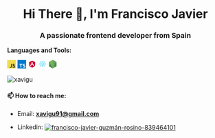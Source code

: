 <h1 align="center">Hi There 👋, I'm Francisco Javier </h1>
<h3 align="center">A passionate frontend developer from Spain</h3>


**Languages and Tools:**  

<code><img height="20" src="https://raw.githubusercontent.com/github/explore/80688e429a7d4ef2fca1e82350fe8e3517d3494d/topics/javascript/javascript.png"></code>
<code><img height="20" src="https://raw.githubusercontent.com/github/explore/80688e429a7d4ef2fca1e82350fe8e3517d3494d/topics/typescript/typescript.png"></code>
<code><img height="20" src="https://raw.githubusercontent.com/github/explore/80688e429a7d4ef2fca1e82350fe8e3517d3494d/topics/angular/angular.png"></code>
<code><img height="20" src="https://raw.githubusercontent.com/github/explore/80688e429a7d4ef2fca1e82350fe8e3517d3494d/topics/react/react.png"></code>
<code><img height="20" src="https://raw.githubusercontent.com/github/explore/80688e429a7d4ef2fca1e82350fe8e3517d3494d/topics/nodejs/nodejs.png"></code> 
  
<img src="https://github-readme-stats.vercel.app/api?username=xavigu&show_icons=true&title_color=fff&icon_color=79ff97&text_color=9f9f9f&bg_color=151515" alt="xavigu" /> </p>

#### 📫 How to reach me:

- Email: **xavigu91@gmail.com**

- Linkedin: <a href="https://linkedin.com/in/francisco-javier-guzmán-rosino-839464101" target="blank"><img align="center" src="https://cdn.jsdelivr.net/npm/simple-icons@3.0.1/icons/linkedin.svg" alt="francisco-javier-guzmán-rosino-839464101" height="20" width="20" /></a>

